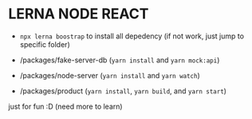 # LERNA NODE REACT

- `npx lerna boostrap` to install all depedency (if not work, just jump to specific folder)

- /packages/fake-server-db (`yarn install` and `yarn mock:api`)

- /packages/node-server (`yarn install` and `yarn watch`)

- /packages/product (`yarn install`, `yarn build`, and `yarn start`)

just for fun :D (need more to learn)